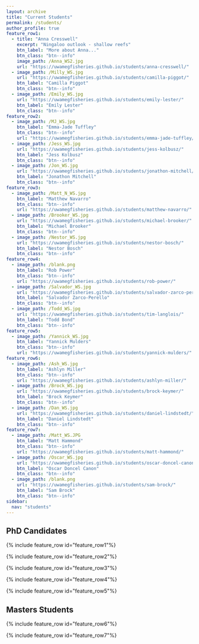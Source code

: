 ```yaml
---
layout: archive
title: "Current Students"
permalink: /students/
author_profile: true
feature_row1:
  - title: "Anna Cresswell"
    excerpt: "Ningaloo outlook - shallow reefs"
    btn_label: "More about Anna..."
    btn_class: "btn--info"
    image_path: /Anna_WS2.jpg
    url: "https://uwamegfisheries.github.io/students/anna-cresswell/"
  - image_path: /Milly_WS.jpg
    url: "https://uwamegfisheries.github.io/students/camilla-piggot/"
    btn_label: "Camilla Piggot"
    btn_class: "btn--info"
  - image_path: /Emily_WS.jpg
    url: "https://uwamegfisheries.github.io/students/emily-lester/"
    btn_label: "Emily Lester"
    btn_class: "btn--info"
feature_row2:
  - image_path: /MJ_WS.jpg
    btn_label: "Emma-Jade Tuffley"
    btn_class: "btn--info"
    url: "https://uwamegfisheries.github.io/students/emma-jade-tuffley/"
  - image_path: /Jess_WS.jpg
    url: "https://uwamegfisheries.github.io/students/jess-kolbusz/"
    btn_label: "Jess Kolbusz"
    btn_class: "btn--info"
  - image_path: /Jon_WS.jpg
    url: "https://uwamegfisheries.github.io/students/jonathon-mitchell/"
    btn_label: "Jonathon Mitchell"
    btn_class: "btn--info"
feature_row3:
  - image_path: /Matt_N_WS.jpg
    btn_label: "Matthew Navarro"
    btn_class: "btn--info"
    url: "https://uwamegfisheries.github.io/students/matthew-navarro/"
  - image_path: /Brooker_WS.jpg
    url: "https://uwamegfisheries.github.io/students/michael-brooker/"
    btn_label: "Michael Brooker"
    btn_class: "btn--info"
  - image_path: /Nestor_WS.jpg
    url: "https://uwamegfisheries.github.io/students/nestor-bosch/"
    btn_label: "Nestor Bosch"
    btn_class: "btn--info"
feature_row4:
  - image_path: /blank.png
    btn_label: "Rob Power"
    btn_class: "btn--info"
    url: "https://uwamegfisheries.github.io/students/rob-power/"
  - image_path: /Salvador_WS.jpg
    url: "https://uwamegfisheries.github.io/students/salvador-zarco-perello/"
    btn_label: "Salvador Zarco-Perello"
    btn_class: "btn--info"
  - image_path: /Todd_WS.jpg
    url: "https://uwamegfisheries.github.io/students/tim-langlois/"
    btn_label: "Todd Bond"
    btn_class: "btn--info"
feature_row5:
  - image_path: /Yannick_WS.jpg
    btn_label: "Yannick Mulders"
    btn_class: "btn--info"
    url: "https://uwamegfisheries.github.io/students/yannick-mulders/"
feature_row6:
  - image_path: /Ash_WS.jpg
    btn_label: "Ashlyn Miller"
    btn_class: "btn--info"
    url: "https://uwamegfisheries.github.io/students/ashlyn-miller/"
  - image_path: /Brock_WS.jpg
    url: "https://uwamegfisheries.github.io/students/brock-keymer/"
    btn_label: "Brock Keymer"
    btn_class: "btn--info"
  - image_path: /Dan_WS.jpg
    url: "https://uwamegfisheries.github.io/students/daniel-lindstedt/"
    btn_label: "Daniel Lindstedt"
    btn_class: "btn--info"
feature_row7:
  - image_path: /Matt_WS.JPG
    btn_label: "Matt Hammond"
    btn_class: "btn--info"
    url: "https://uwamegfisheries.github.io/students/matt-hammond/"
  - image_path: /Oscar_WS.jpg
    url: "https://uwamegfisheries.github.io/students/oscar-doncel-canon/"
    btn_label: "Oscar Doncel Canon"
    btn_class: "btn--info"
  - image_path: /blank.png
    url: "https://uwamegfisheries.github.io/students/sam-brock/"
    btn_label: "Sam Brock"
    btn_class: "btn--info"
sidebar:
  nav: "students"
---
```


## PhD Candidates
{% include feature_row id="feature_row1"%}

{% include feature_row id="feature_row2"%}

{% include feature_row id="feature_row3"%}

{% include feature_row id="feature_row4"%}

{% include feature_row id="feature_row5"%}


## Masters Students
{% include feature_row id="feature_row6"%}

{% include feature_row id="feature_row7"%}
